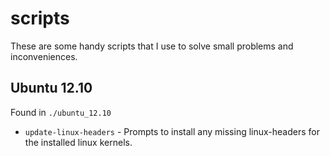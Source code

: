 scripts
=======

These are some handy scripts that I use to solve small problems and inconveniences. 

Ubuntu 12.10
------------
Found in `./ubuntu_12.10`

* `update-linux-headers` - Prompts to install any missing linux-headers for the installed linux kernels.